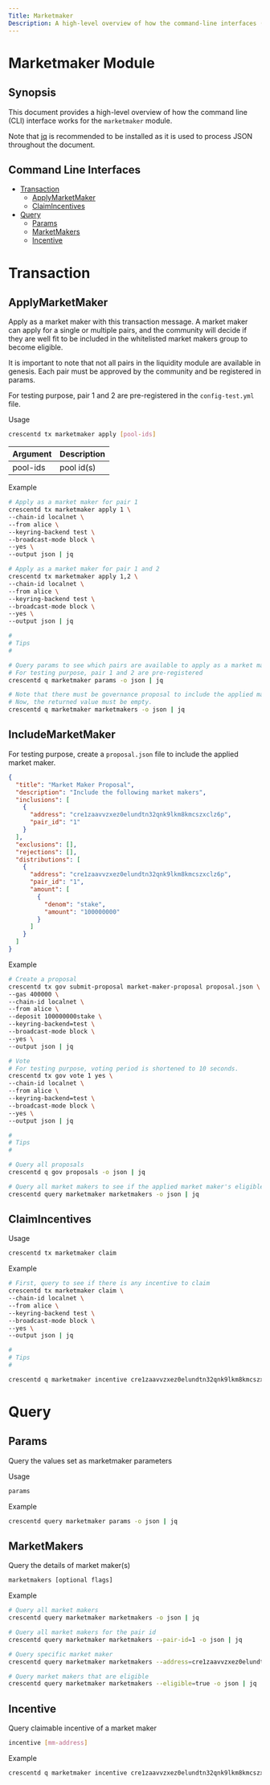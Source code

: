 ```yaml
---
Title: Marketmaker
Description: A high-level overview of how the command-line interfaces (CLI) works for the marketmaker module.
---
```


# Marketmaker Module

## Synopsis

This document provides a high-level overview of how the command line (CLI) interface works for the `marketmaker` module. 

Note that [jq](https://stedolan.github.io/jq/) is recommended to be installed as it is used to process JSON throughout the document.

## Command Line Interfaces

- [Transaction](#Transaction)
  - [ApplyMarketMaker](#ApplyMarketMaker)
  - [ClaimIncentives](#ClaimIncentives)
- [Query](#Query)
  - [Params](#Params)
  - [MarketMakers](#MarketMakers)
  - [Incentive](#Incentive)

# Transaction

## ApplyMarketMaker

Apply as a market maker with this transaction message. A market maker can apply for a single or multiple pairs, and the community will decide if they are well fit to be included in the whitelisted market makers group to become eligible.

It is important to note that not all pairs in the liquidity module are available in genesis. Each pair must be approved by the community and be registered in params.

For testing purpose, pair 1 and 2 are pre-registered in the `config-test.yml` file.

Usage

```bash
crescentd tx marketmaker apply [pool-ids]
```

| **Argument** | **Description** |
| :----------- | :-------------- |
| pool-ids     | pool id(s)      |

Example

```bash
# Apply as a market maker for pair 1
crescentd tx marketmaker apply 1 \
--chain-id localnet \
--from alice \
--keyring-backend test \
--broadcast-mode block \
--yes \
--output json | jq

# Apply as a market maker for pair 1 and 2
crescentd tx marketmaker apply 1,2 \
--chain-id localnet \
--from alice \
--keyring-backend test \
--broadcast-mode block \
--yes \
--output json | jq

#
# Tips
#

# Query params to see which pairs are available to apply as a market maker
# For testing purpose, pair 1 and 2 are pre-registered
crescentd q marketmaker params -o json | jq

# Note that there must be governance proposal to include the applied market maker to become eligible
# Now, the returned value must be empty.
crescentd q marketmaker marketmakers -o json | jq
```

## IncludeMarketMaker

For testing purpose, create a `proposal.json` file to include the applied market maker.

```json
{
  "title": "Market Maker Proposal",
  "description": "Include the following market makers",
  "inclusions": [
    {
      "address": "cre1zaavvzxez0elundtn32qnk9lkm8kmcszxclz6p",
      "pair_id": "1"
    }
  ],
  "exclusions": [],
  "rejections": [],
  "distributions": [
    {
      "address": "cre1zaavvzxez0elundtn32qnk9lkm8kmcszxclz6p",
      "pair_id": "1",
      "amount": [
        {
          "denom": "stake",
          "amount": "100000000"
        }
      ]
    }
  ]
}
```

Example

```bash
# Create a proposal
crescentd tx gov submit-proposal market-maker-proposal proposal.json \
--gas 400000 \
--chain-id localnet \
--from alice \
--deposit 100000000stake \
--keyring-backend=test \
--broadcast-mode block \
--yes \
--output json | jq

# Vote
# For testing purpose, voting period is shortened to 10 seconds.
crescentd tx gov vote 1 yes \
--chain-id localnet \
--from alice \
--keyring-backend=test \
--broadcast-mode block \
--yes \
--output json | jq

#
# Tips
#

# Query all proposals
crescentd q gov proposals -o json | jq

# Query all market makers to see if the applied market maker's eligible is true now
crescentd query marketmaker marketmakers -o json | jq
```

## ClaimIncentives

Usage

```bash
crescentd tx marketmaker claim
```

Example

```bash
# First, query to see if there is any incentive to claim
crescentd tx marketmaker claim \
--chain-id localnet \
--from alice \
--keyring-backend test \
--broadcast-mode block \
--yes \
--output json | jq

#
# Tips
#

crescentd q marketmaker incentive cre1zaavvzxez0elundtn32qnk9lkm8kmcszxclz6p -o json | jq
```

# Query

## Params

Query the values set as marketmaker parameters

Usage

```bash
params
```

Example

```bash
crescentd query marketmaker params -o json | jq
```

## MarketMakers

Query the details of market maker(s)

```bash
marketmakers [optional flags]
```

Example

```bash
# Query all market makers
crescentd query marketmaker marketmakers -o json | jq

# Query all market makers for the pair id
crescentd query marketmaker marketmakers --pair-id=1 -o json | jq

# Query specific market maker
crescentd query marketmaker marketmakers --address=cre1zaavvzxez0elundtn32qnk9lkm8kmcszxclz6p -o json | jq

# Query market makers that are eligible
crescentd query marketmaker marketmakers --eligible=true -o json | jq
```

## Incentive

Query claimable incentive of a market maker

```bash
incentive [mm-address]
```

Example

```bash
crescentd q marketmaker incentive cre1zaavvzxez0elundtn32qnk9lkm8kmcszxclz6p -o json | jq
```
